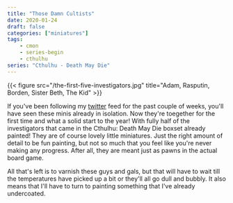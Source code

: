 ```yaml
---
title: "Those Damn Cultists"
date: 2020-01-24
draft: false
categories: ["miniatures"]
tags:
    - cmon
    - series-begin
    - cthulhu
series: "Cthulhu - Death May Die"
---
```


{{< figure src="/the-first-five-investigators.jpg" title="Adam, Rasputin, Borden, Sister Beth, The Kid" >}}

If you've been following my [twitter] feed for the past couple of weeks, you'll have seen these minis already in isolation. Now they're toegether for the first time and what a solid start to the year! With fully half of the investigators that came in the Cthulhu: Death May Die boxset already painted! They are of course lovely little miniatures. Just the right amount of detail to be fun painting, but not so much that you feel like you're never making any progress. After all, they are meant just as pawns in the actual board game.

All that's left is to varnish these guys and gals, but that will have to wait till the temperatures have picked up a bit or they'll all go dull and bubbly. It also means that I'll have to turn to painting something that I've already undercoated.

[twitter]: https://twitter.com/peter_kuehne
